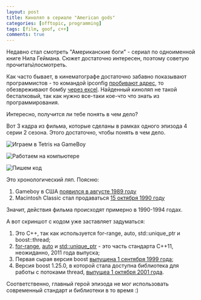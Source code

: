 ```yaml
---
layout: post
title: Киноляп в сериале "American gods"
categories: [offtopic, programming]
tags: [film, goof, c++]
comments: true
---
```


Недавно стал смотреть "Американские боги" - сериал по одноименной книге Нила Геймана.
Сюжет достаточно интересен, поэтому советую прочитать\посмотреть.

Как часто бывает, в кинeматографе достаточно забавно показывают программистов - то командой ipconfig [пробивают адрес](https://www.youtube.com/watch?v=ZmhMsa015sQ), то обезвреживают бомбу [через excel](https://hsto.org/getpro/habr/post_images/0f7/aae/4cf/0f7aae4cf6b59ed6ba1a5c1244e80185.jpg). Найденный киноляп не такой бесталковый, так как нужно все-таки кое-что что знать из программирования. 

Интересно, получится ли тебе понять в чем дело? 

Вот 3 кадра из фильма, которые сделаны в рамках одного эпизода 4 серии 2 сезона. 
Этого достаточно, чтобы понять в чем дело.

![Играем в Tetris на GameBoy]({{site.baseurl}}/assets/images/american-gods/gameboy.png)

![Работаем на компьютере]({{site.baseurl}}/assets/images/american-gods/macintosh.png)

![Пишем код]({{site.baseurl}}/assets/images/american-gods/cpp11.png)

Это хронологический ляп. Поясню:
1. Gameboy в США [появился в августе 1989 году](https://ru.wikipedia.org/wiki/Game_Boy)
2. Macintosh Classic стал продаваться [15 октября 1990 году](https://ru.wikipedia.org/wiki/Macintosh_Classic)

Значит, действия фильма происходят примерно в 1990-1994 годах.

А вот скриншот с кодом уже заставляет задуматься:
1. Это С++, так как используется for-range, auto, std::unique_ptr и boost::thread;
2. [for-range](https://en.cppreference.com/w/cpp/language/range-for), [auto](https://en.cppreference.com/w/cpp/language/auto) и [std::unique_ptr](https://ru.cppreference.com/w/cpp/memory/unique_ptr) - это часть стандарта С++11, неожиданно, 2011 года выпуска;
3. Первая сырая версия boost [выпущена 1 сентября 1999 года](https://www.boost.org/users/history/);
4. Версия boost 1.25.0, в которой стала доступна библиотека для работы с потоками thread, [выпущеа 1 октября 2001 года](https://www.boost.org/users/history/).

Соответственно, главный герой эпизода не мог использовать современный стандарт и библиотеки в то время :)

